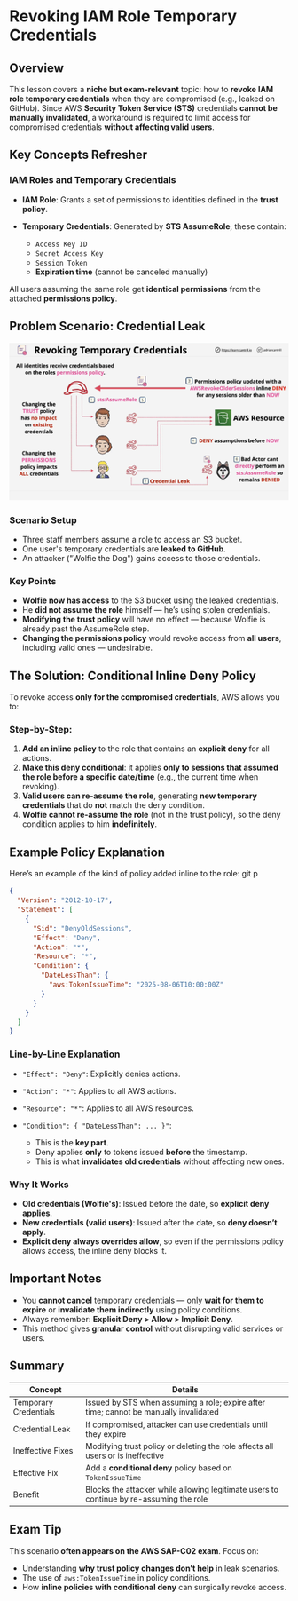 # Revoking IAM Role Temporary Credentials

## Overview

This lesson covers a **niche but exam-relevant** topic: how to **revoke IAM role temporary credentials** when they are compromised (e.g., leaked on GitHub). Since AWS **Security Token Service (STS)** credentials **cannot be manually invalidated**, a workaround is required to limit access for compromised credentials **without affecting valid users**.

## Key Concepts Refresher

### IAM Roles and Temporary Credentials

- **IAM Role**: Grants a set of permissions to identities defined in the **trust policy**.
- **Temporary Credentials**: Generated by **STS AssumeRole**, these contain:

  - `Access Key ID`
  - `Secret Access Key`
  - `Session Token`
  - **Expiration time** (cannot be canceled manually)

All users assuming the same role get **identical permissions** from the attached **permissions policy**.

## Problem Scenario: Credential Leak

![alt text](image-5.png)

### Scenario Setup

- Three staff members assume a role to access an S3 bucket.
- One user's temporary credentials are **leaked to GitHub**.
- An attacker ("Wolfie the Dog") gains access to those credentials.

### Key Points

- **Wolfie now has access** to the S3 bucket using the leaked credentials.
- He **did not assume the role** himself — he’s using stolen credentials.
- **Modifying the trust policy** will have no effect — because Wolfie is already past the AssumeRole step.
- **Changing the permissions policy** would revoke access from **all users**, including valid ones — undesirable.

## The Solution: Conditional Inline Deny Policy

To revoke access **only for the compromised credentials**, AWS allows you to:

### Step-by-Step:

1. **Add an inline policy** to the role that contains an **explicit deny** for all actions.
2. **Make this deny conditional**: it applies **only to sessions that assumed the role before a specific date/time** (e.g., the current time when revoking).
3. **Valid users can re-assume the role**, generating **new temporary credentials** that do **not** match the deny condition.
4. **Wolfie cannot re-assume the role** (not in the trust policy), so the deny condition applies to him **indefinitely**.

## Example Policy Explanation

Here’s an example of the kind of policy added inline to the role:
git p

```json
{
  "Version": "2012-10-17",
  "Statement": [
    {
      "Sid": "DenyOldSessions",
      "Effect": "Deny",
      "Action": "*",
      "Resource": "*",
      "Condition": {
        "DateLessThan": {
          "aws:TokenIssueTime": "2025-08-06T10:00:00Z"
        }
      }
    }
  ]
}
```

### Line-by-Line Explanation

- `"Effect": "Deny"`: Explicitly denies actions.
- `"Action": "*"`: Applies to all AWS actions.
- `"Resource": "*"`: Applies to all AWS resources.
- `"Condition": { "DateLessThan": ... }"`:

  - This is the **key part**.
  - Deny applies **only** to tokens issued **before** the timestamp.
  - This is what **invalidates old credentials** without affecting new ones.

### Why It Works

- **Old credentials (Wolfie's)**: Issued before the date, so **explicit deny applies**.
- **New credentials (valid users)**: Issued after the date, so **deny doesn’t apply**.
- **Explicit deny always overrides allow**, so even if the permissions policy allows access, the inline deny blocks it.

## Important Notes

- You **cannot cancel** temporary credentials — only **wait for them to expire** or **invalidate them indirectly** using policy conditions.
- Always remember: **Explicit Deny > Allow > Implicit Deny**.
- This method gives **granular control** without disrupting valid services or users.

## Summary

| Concept               | Details                                                                                 |
| --------------------- | --------------------------------------------------------------------------------------- |
| Temporary Credentials | Issued by STS when assuming a role; expire after time; cannot be manually invalidated   |
| Credential Leak       | If compromised, attacker can use credentials until they expire                          |
| Ineffective Fixes     | Modifying trust policy or deleting the role affects all users or is ineffective         |
| Effective Fix         | Add a **conditional deny** policy based on `TokenIssueTime`                             |
| Benefit               | Blocks the attacker while allowing legitimate users to continue by re-assuming the role |

## Exam Tip

This scenario **often appears on the AWS SAP-C02 exam**. Focus on:

- Understanding **why trust policy changes don’t help** in leak scenarios.
- The use of `aws:TokenIssueTime` in policy conditions.
- How **inline policies with conditional deny** can surgically revoke access.
